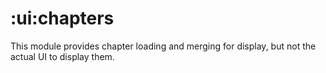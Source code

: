 # :ui:chapters

This module provides chapter loading and merging for display, but not the actual UI to display them.
